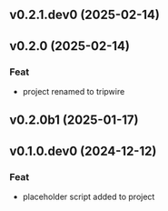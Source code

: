 ## v0.2.1.dev0 (2025-02-14)

## v0.2.0 (2025-02-14)

### Feat

- project renamed to tripwire

## v0.2.0b1 (2025-01-17)

## v0.1.0.dev0 (2024-12-12)

### Feat

- placeholder script added to project
